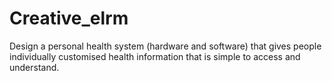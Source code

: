 # Creative_elrm
Design a personal health system (hardware and software) that gives people individually customised health information that is simple to access and understand.
